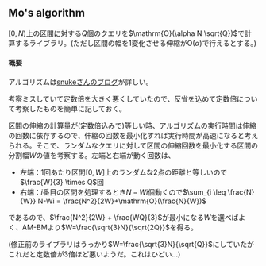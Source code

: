 ## Mo's algorithm

$[0,N)$上の区間に対する$Q$個のクエリを$\mathrm{O}(\alpha N \sqrt{Q})$で計算するライブラリ。(ただし区間の幅を$1$変化させる伸縮が$\mathrm{O}(\alpha)$で行えるとする。)

#### 概要

アルゴリズムは[snukeさんのブログ](https://snuke.hatenablog.com/entry/2016/07/01/000000)が詳しい。

考察ミスしていて定数倍を大きく悪くしていたので、反省を込めて定数倍について考察したものを簡単に記しておく。

区間の伸縮の計算量が(定数倍込みで)等しい時、アルゴリズムの実行時間は伸縮の回数に依存するので、伸縮の回数を最小化すれば実行時間が高速になると考えられる。そこで、ランダムなクエリに対して区間の伸縮回数を最小化する区間の分割幅$W$の値を考察する。左端と右端が動く回数は、

- 左端：1回あたり区間$[0,W]$上のランダムな$2$点の距離と等しいので$\frac{W}{3} \times Q$回
- 右端：$i$番目の区間を処理するとき$N - Wi$個動くので$\sum_{i \leq \frac{N}{W}} N-Wi = \frac{N^2}{2W}+\mathrm{O}(\frac{N}{W})$

であるので、$\frac{N^2}{2W} + \frac{WQ}{3}$が最小になる$W$を選べばよく、AM-BMより$W=\frac{\sqrt{3}N}{\sqrt{2Q}}$を得る。

(修正前のライブラリはうっかり$W=\frac{\sqrt{3}N}{\sqrt{Q}}$にしていたがこれだと定数倍が$3$倍ほど悪いようだ。これはひどい…)